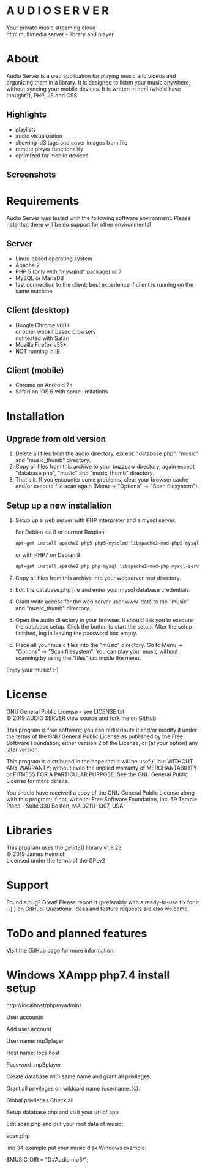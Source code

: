# A U D I O   S E R V E R
Your private music streaming cloud  
html multimedia server - library and player  


# About
Audio Server is a web application for playing music and videos and
organizing them in a library. It is designed to listen your music
anywhere, without syncing your mobile devices. It is written in
html (who'd have thought?), PHP, JS and CSS.  

## Highlights
  - playlists
  - audio visualization
  - showing id3 tags and cover images from file
  - remote player functionality
  - optimized for mobile devices

## Screenshots

# Requirements
Audio Server was tested with the following software environment. Please
note that there will be no support for other environments!

## Server
  - Linux-based operating system
  - Apache 2
  - PHP 5 (only with "mysqlnd" package) or 7
  - MySQL or MariaDB
  - fast connection to the client; best experience if client is running on the same machine

## Client (desktop)
  - Google Chrome v60+  
    or other webkit based browsers  
    not tested with Safari
  - Mozilla Firefox v55+
  - NOT running in IE

## Client (mobile)
  - Chrome on Android 7+
  - Safari on iOS 6
    with some limitations


# Installation

## Upgrade from old version
1. Delete all files from the audio directory, except: "database.php", "music" and "music_thumb" directory.
2. Copy all files from this archive to your buzzsaw directory, again except "database.php", "music" and "music_thumb" directory.
3. That's it. If you encounter some problems, clear your browser cache and/or execute file scan again (Menu -> "Options" -> "Scan filesystem").

## Setup up a new installation
1. Setup up a web server with PHP interpreter and a mysql server.

   For Debian <= 8 or current Raspian
   ```bash
   apt-get install apache2 php5 php5-mysqlnd libapache2-mod-php5 mysql-server
   ```

   or with PHP7 on Debian 9
   ```bash
   apt-get install apache2 php php-mysql libapache2-mod-php mysql-server
   ```

2. Copy all files from this archive into your webserver root directory.
3. Edit the database.php file and enter your mysql database credentials.
4. Grant write access for the web server user www-data to the "music" and "music_thumb" directory.
5. Open the audio directory in your browser. It should ask you to execute the database setup. Click the button to start the setup. After the setup finished, log in leaving the password box empty.
6. Place all your music files into the "music" directory. Go to Menu -> "Options" -> "Scan filesystem". You can play your music without scanning by using the "files" tab inside the menu.

Enjoy your music! :-)


# License
GNU General Public License - see LICENSE.txt  
&copy; 2019 AUDIO SERVER
view source and fork me on [GitHub][2]

This program is free software; you can redistribute it and/or
modify it under the terms of the GNU General Public License
as published by the Free Software Foundation; either version 2
of the License, or (at your option) any later version.

This program is distributed in the hope that it will be useful,
but WITHOUT ANY WARRANTY; without even the implied warranty of
MERCHANTABILITY or FITNESS FOR A PARTICULAR PURPOSE.  See the
GNU General Public License for more details.

You should have received a copy of the GNU General Public License
along with this program; if not, write to:
Free Software Foundation, Inc.
59 Temple Place - Suite 330
Boston, MA  02111-1307, USA.

[1]: [https://psmedia.mywire.org]
[2]: [https://github.com/BorisPerc]

# Libraries
This program uses the [getid3()][3] library v1.9.23  
© 2019 James Heinrich  
Licensed under the terms of the GPLv2

[3]: [http://getid3.sourceforge.net]


# Support
Found a bug? Great! Please report it (preferably with a ready-to-use fix for it ;-) ) on GitHub. Questions, ideas and feature requests are also welcome.


# ToDo and planned features
Visit the GitHub page for more information.

# Windows XAmpp php7.4 install setup

http://localhost/phpmyadmin/

User accounts

  Add user account
  
  User name:  mp3player
  
  Host name:  localhost
  
  Password:   mp3player

  Create database with same name and grant all privileges.
  
  Grant all privileges on wildcard name (username\_%).
  
  Global privileges Check all

Setup database.php and visit your url of app


  Edit scan.php and put your root data of music:

  scan.php

  line 34 example put your music disk Windows example:

  $MUSIC_DIR = "D:/Audio mp3/\"; 

  
